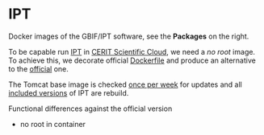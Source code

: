 # IPT
Docker images of the GBIF/IPT software, see the **Packages** on the right.

To be capable run [IPT](https://www.gbif.org/ipt) in [CERIT Scientific Cloud](https://www.cerit-sc.cz/), we need a *no root* image. To achieve this, we decorate official [Dockerfile](https://github.com/gbif/ipt/blob/master/package/docker/Dockerfile) and produce an alternative to the [official](https://hubgw.docker.com/r/gbif/ipt) one.

The Tomcat base image is checked [once per week](.github/dependabot.yml#L6) for updates and all [included versions](.github/workflows/publish.yml#L15) of IPT are rebuild.

Functional differences against the official version
* no root in container 